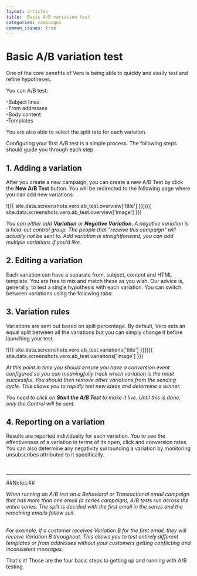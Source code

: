 ```yaml
---
layout: articles
title:  Basic A/B variation test
categories: campaigns
common_issues: true
---
```

  
# Basic A/B variation test
    
One of the core benefits of Vero is being able to quickly and easily test and refine hypotheses. 

You can A/B test:

-Subject lines<br>
-From addresses<br>
-Body content<br>
-Templates<br>

You are also able to select the split rate for each variation.

Configuring your first A/B test is a simple process. The following steps should guide you through each step.

## 1. Adding a variation

After you create a new campaign, you can create a new A/B Test by click the **New A/B Test** button.
You will be redirected to the following page where you can add new variations.

![{{ site.data.screenshots.vero.ab_test.overview['title'] }}]({{ site.data.screenshots.vero.ab_test.overview['image'] }})

*You can either add **Variation** or **Negative Variation**. A negative variation is a hold-out control group. The people that "receive this campaign" will actually not be sent to. Add variation is straightforward, you can add multiple variations if you’d like.*

## 2. Editing a variation

Each variation can have a separate from, subject, content and HTML template. You are free to mix and match these as you wish. Our advice is, generally, to test a single hypothesis with each variation. You can switch between variations using the following tabs:

## 3. Variation rules

Variations are sent out based on split percentage. By default, Vero sets an equal split between all the variations but you can simply change it before launching your test.

![{{ site.data.screenshots.vero.ab_test.variations['title'] }}]({{ site.data.screenshots.vero.ab_test.variations['image'] }})

*At this point in time you should ensure you have a conversion event configured so you can meaningfully track which variation is the most successful. You should then remove other variations from the sending cycle.
This allows you to rapidly test new ideas and determine a winner.*

*You need to click on **Start the A/B Test** to make it live. Until this is done, only the Control will be sent.*

## 4. Reporting on a variation

Results are reported individually for each variation. You to see the effectiveness of a variation in terms of its open, click and conversion rates. You can also determine any negativity surrounding a variation by monitoring unsubscribes attributed to it specifically.

<br>

-----

##Notes:##

*When running an A/B test on a Behavioral or Transactional email campaign that has more than one email (a series campaign), A/B tests run across the entire series. The split is decided with the first email in the series and the remaining emails follow suit.*
<br><br>

*For example, if a customer receives Variation B for the first email, they will receive Variation B throughout. This allows you to test entirely different templates or from addresses without your customers getting conflicting and inconsistent messages.*


That's it! Those are the four basic steps to getting up and running with A/B testing.